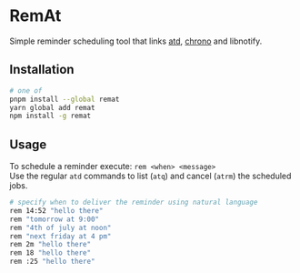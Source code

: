 # RemAt

Simple reminder scheduling tool that links [atd](https://linux.die.net/man/8/atd), [chrono](https://github.com/wanasit/chrono) and libnotify.

## Installation

```sh
# one of
pnpm install --global remat
yarn global add remat
npm install -g remat
```

## Usage

To schedule a reminder execute: `rem <when> <message>`
\
Use the regular `atd` commands to list (`atq`) and cancel (`atrm`) the scheduled jobs.

```sh
# specify when to deliver the reminder using natural language
rem 14:52 "hello there"
rem "tomorrow at 9:00"
rem "4th of july at noon"
rem "next friday at 4 pm"
rem 2m "hello there"
rem 18 "hello there"
rem :25 "hello there"
```
